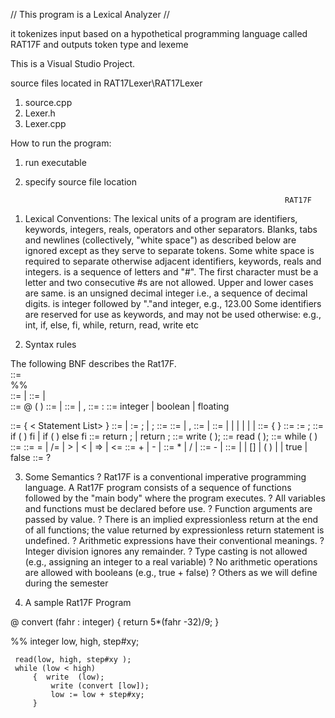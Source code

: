 // This program is a Lexical Analyzer //

it tokenizes input based on a hypothetical programming
language called RAT17F and outputs token type and lexeme

This is a Visual Studio Project.

source files located in RAT17Lexer\RAT17Lexer
1. source.cpp
2. Lexer.h
3. Lexer.cpp

How to run the program:
1. run executable
2. specify source file location






                                                                 RAT17F
1) Lexical Conventions:
The lexical units of a program are identifiers, keywords, integers, reals, operators and other 
separators. Blanks, tabs and newlines  (collectively, "white space") as described below
are ignored except as they serve to separate tokens.
Some white space is required to separate otherwise adjacent identifiers, keywords, reals and integers.
<Identifier> is a sequence of letters and   "#". 
The first character must be a letter and two consecutive #s are not allowed.
Upper and lower cases are same.
<Integer>  is an unsigned decimal integer i.e., a sequence of decimal digits.
<floating> is integer followed by "."and integer, e.g., 123.00
Some identifiers are reserved for use as keywords, and may not be used otherwise:
       e.g.,  int, if, else, fi,  while, return, read, write  etc


2) Syntax rules 

The following BNF  describes the  Rat17F.  
<Rat17F>  ::=  <Opt Function Definitions>  
                         %%  <Opt Declaration List> <Statement List>    
<Opt Function Definitions> ::= <Function Definitions> | <Empty>
<Function Definitions>  ::= <Function> | <Function> <Function Definitions>   
<Function> ::=  @  <Identifier>  (<Opt Parameter List> )   <Opt Declaration List>  <Body>
<Opt Parameter List> ::=  <Parameter List>   |  <Empty>
<Parameter List>  ::=  <Parameter>  | <Parameter> , <Parameter List>
<Parameter> ::=  <IDs > : <Qualifier> 
<Qualifier> ::= integer   |  boolean  |  floating
<Body>  ::=  {  < Statement List>  }
<Opt Declaration List> ::= <Declaration List>   | <Empty>
<Declaration List>  := <Declaration> ;  | <Declaration> ; <Declaration List>
<Declaration> ::=  <Qualifier > <IDs>                   
<IDs> ::=  <Identifier>    | <Identifier>, <IDs>
<Statement List> ::=  <Statement>   | <Statement> <Statement List>
<Statement> ::=  <Compound> | <Assign> | <If> |  <Return> | <Write> | <Read> | <While> 
<Compound> ::= {  <Statement List>  } 
<Assign> ::=   <Identifier> := <Expression> ;
<If> ::=     if  ( <Condition>  ) <Statement> fi    |   
                  if  ( <Condition>  ) <Statement>   else <Statement> fi   
<Return> ::=  return ; |  return <Expression> ;
<Write> ::=   write ( <Expression>);
<Read> ::=    read ( <IDs> );
<While> ::= while ( <Condition>  )  <Statement> 
<Condition> ::= <Expression>  <Relop>   <Expression>
<Relop> ::=   = |  /=  |   >   | <   |  =>   | <=            
<Expression>  ::= <Expression> + <Term>  | <Expression>  - <Term>  | <Term>
<Term>    ::=  <Term> * <Factor>  | <Term> / <Factor> |  <Factor>
<Factor> ::= - <Primary>   | <Primary>
<Primary> ::= <Identifier> | <Integer> | <Identifier> [<IDs>]  | 
                       ( <Expression> ) |  <Real>  | true | false                        
<Empty>   ::= ?


3) Some Semantics
?	Rat17F is a conventional imperative programming language. A Rat17F program consists of a sequence of functions followed  by the "main body"  where the program executes. 
?	All variables and functions must be declared before use.
?	Function arguments are passed by value. 
?	There is an implied expressionless return at the end of all functions; the value returned by  expressionless return statement is undefined. 
?	Arithmetic expressions have their conventional meanings. 
?	Integer division ignores any remainder. 
?	Type casting is not allowed (e.g., assigning an integer to a real variable)
?	No arithmetic operations are allowed with booleans (e.g., true + false)
?	Others as we will define during the semester 


4)  A sample Rat17F Program 


@ convert  (fahr : integer)
{
           return 5*(fahr -32)/9;
}

%%
     integer   low, high, step#xy;

     read(low, high, step#xy );
     while (low < high)  
         {  write  (low);
             write (convert [low]);
             low := low + step#xy;
         } 
